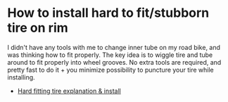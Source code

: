 # How to install hard to fit/stubborn tire on rim

I didn't have any tools with me to change inner tube on my road bike, and was thinking how to fit properly. The key idea is to wiggle tire and tube around to fit properly into wheel grooves. No extra tools are required, and pretty fast to do it + you minimize possibility to puncture your tire while installing.

* [Hard fitting tire explanation & install](https://youtu.be/8aQUPCUwPHw?t=81)
